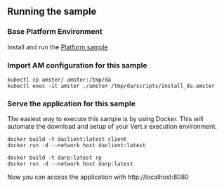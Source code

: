 

## Running the sample

### Base Platform Environment

Install and run the [Platform sample](https://github.com/ForgeRock/forgeops/tree/master/samples/fr-platform)

### Import AM configuration for this sample

```
kubectl cp amster/ amster:/tmp/da
kubectl exec -it amster ./amster /tmp/da/scripts/install_da.amster
```

### Serve the application for this sample

The easiest way to execute this sample is by using Docker. This will automate the download and setup of your Vert.x execution environment.

    docker build -t daclient:latest client
    docker run -d --network host daclient:latest

    docker build -t darp:latest rp
    docker run -d --network host darp:latest


Now you can access the application with http://localhost:8080
